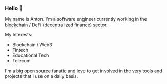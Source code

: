### Hello 👋

My name is Anton. I'm a software engineer currently working in the blockchain / DeFi (decentralized finance) sector.

My Interests:
- Blockchain / Web3
- Fintech
- Educational Tech
- Telecom

I'm a big open source fanatic and love to get involved in the very tools and projects that I use on a daily basis.
<!--
**icepaq/icepaq** is a ✨ _special_ ✨ repository because its `README.md` (this file) appears on your GitHub profile.

Here are some ideas to get you started:

- 🔭 I’m currently working on ...
- 🌱 I’m currently learning ...
- 👯 I’m looking to collaborate on ...
- 🤔 I’m looking for help with ...
- 💬 Ask me about ...
- 📫 How to reach me: ...
- 😄 Pronouns: ...
- ⚡ Fun fact: ...
-->
